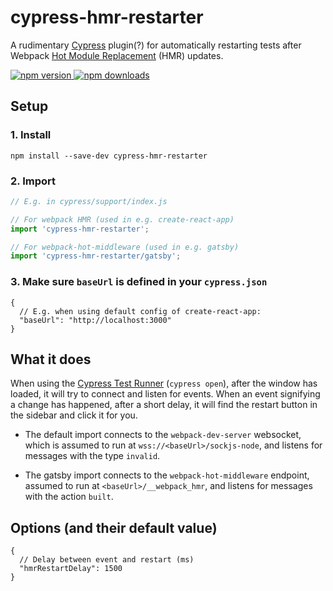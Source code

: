 # cypress-hmr-restarter

A rudimentary [Cypress](https://www.cypress.io/) plugin(?) for automatically restarting tests after Webpack [Hot Module Replacement](https://webpack.js.org/concepts/hot-module-replacement/) (HMR) updates.

[![npm version](https://img.shields.io/npm/v/cypress-hmr-restarter.svg?style=flat-square) ![npm downloads](https://img.shields.io/npm/dm/cypress-hmr-restarter?style=flat-square)](https://www.npmjs.com/package/cypress-hmr-restarter)

## Setup

### 1. Install

```shell
npm install --save-dev cypress-hmr-restarter
```

### 2. Import

```js
// E.g. in cypress/support/index.js

// For webpack HMR (used in e.g. create-react-app)
import 'cypress-hmr-restarter';

// For webpack-hot-middleware (used in e.g. gatsby)
import 'cypress-hmr-restarter/gatsby';
```

### 3. Make sure `baseUrl` is defined in your `cypress.json`

```jsonc
{
  // E.g. when using default config of create-react-app:
  "baseUrl": "http://localhost:3000"
}
```

## What it does

When using the [Cypress Test Runner](https://docs.cypress.io/guides/core-concepts/test-runner.html) (`cypress open`), after the window has loaded, it will try to connect and listen for events. When an event signifying a change has happened, after a short delay, it will find the restart button in the sidebar and click it for you.

- The default import connects to the `webpack-dev-server` websocket, which is assumed to run at `wss://<baseUrl>/sockjs-node`, and listens for messages with the type `invalid`.

- The gatsby import connects to the `webpack-hot-middleware` endpoint, assumed to run at `<baseUrl>/__webpack_hmr`, and listens for messages with the action `built`.

## Options (and their default value)

```jsonc
{
  // Delay between event and restart (ms)
  "hmrRestartDelay": 1500
}
```
